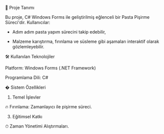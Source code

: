 🎂 Proje Tanımı

Bu proje, C# Windows Forms ile geliştirilmiş eğlenceli bir Pasta Pişirme Süreci'dir. Kullanıcılar:

- Adım adım pasta yapım sürecini takip edebilir,

- Malzeme karıştırma, fırınlama ve süsleme gibi aşamaları interaktif olarak gözlemleyebilir.

🛠 Kullanılan Teknolojiler

Platform: Windows Forms (.NET Framework)

Programlama Dili: C#

� Sistem Özellikleri

1. Temel İşlevler

🔥 Fırınlama: Zamanlayıcı ile pişirme süreci.

3. Eğitimsel Katkı

⏱ Zaman Yönetimi Alıştırmaları.

